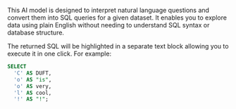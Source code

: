 This AI model is designed to interpret natural language questions and convert them into SQL queries for a given dataset. It enables you to explore data using plain English without needing to understand SQL syntax or database structure.

The returned SQL will be highlighted in a separate text block allowing you to execute it in one click.
For example:

```sql
SELECT
  'C' AS DUFT,
  'o' AS "is",
  'o' AS very,
  'l' AS cool,
  '!' AS "!";

```
